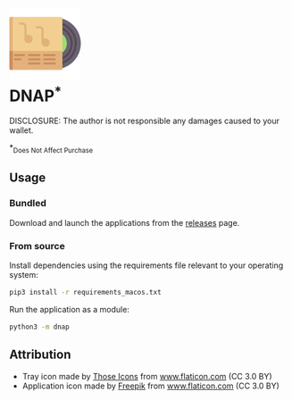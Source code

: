 
<h1>
    <img src=resources/icon/color/256.png width=128 height=128 />
    <br/>
    DNAP<sup>*</sup>
</h1>

DISCLOSURE: The author is not responsible any damages caused to your wallet.

*<sub>Does Not Affect Purchase</sub>

## Usage

### Bundled

Download and launch the applications from the [releases](https://github.com/Tenchi2xh/DNAP/releases) page.

### From source

Install dependencies using the requirements file relevant to your operating system:

```bash
pip3 install -r requirements_macos.txt
```

Run the application as a module:

```bash
python3 -m dnap
```

## Attribution

- Tray icon made by [Those Icons](https://thoseicons.com/) from www.flaticon.com (CC 3.0 BY)
- Application icon made by [Freepik](http://www.freepik.com") from www.flaticon.com (CC 3.0 BY)
